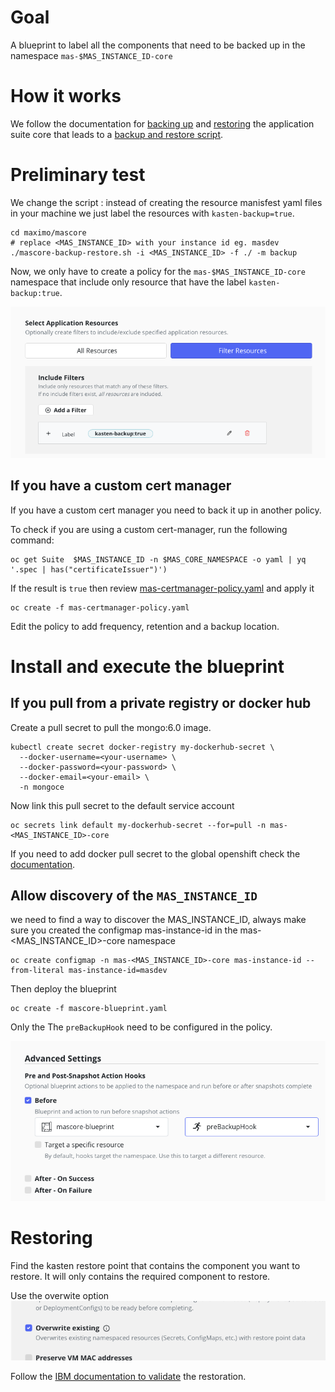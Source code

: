# Goal 

A blueprint to label all the components that need to be backed up in the namespace `mas-$MAS_INSTANCE_ID-core`

# How it works 

We follow the documentation for [backing up](https://www.ibm.com/docs/en/masv-and-l/cd?topic=namespace-backing-up-resources-manually) and [restoring](https://www.ibm.com/docs/en/masv-and-l/cd?topic=core-namespace) the application suite core that leads to a [backup and restore script](https://github.com/ibm-mas/cli/blob/master/image/cli/mascli/backup-restore/mascore-backup-restore.sh).

# Preliminary test 

We change the script : instead of creating the resource manisfest yaml files in your machine we just label the resources with `kasten-backup=true`.

```
cd maximo/mascore
# replace <MAS_INSTANCE_ID> with your instance id eg. masdev
./mascore-backup-restore.sh -i <MAS_INSTANCE_ID> -f ./ -m backup
```

Now, we only have to create a policy for the `mas-$MAS_INSTANCE_ID-core` namespace that include only resource that have the label `kasten-backup:true`.

![Label filter](./label-filter.png)

## If you have a custom cert manager

If you have a custom cert manager you need to back it up in another policy.

To check if you are using a custom cert-manager, run the following command:
```
oc get Suite  $MAS_INSTANCE_ID -n $MAS_CORE_NAMESPACE -o yaml | yq '.spec | has("certificateIssuer")') 
```

If the result is `true` then review [mas-certmanager-policy.yaml](./mas-certmanager-policy.yaml) and apply it 
```
oc create -f mas-certmanager-policy.yaml
```

Edit the policy to add frequency, retention and a backup location.

# Install and execute the blueprint 

## If you pull from a private registry or docker hub

Create a pull secret to pull the mongo:6.0 image.
```
kubectl create secret docker-registry my-dockerhub-secret \
  --docker-username=<your-username> \
  --docker-password=<your-password> \
  --docker-email=<your-email> \
  -n mongoce
```

Now link this pull secret to the default service account  
```
oc secrets link default my-dockerhub-secret --for=pull -n mas-<MAS_INSTANCE_ID>-core
```

If you need to add docker pull secret to the global openshift check the [documentation](https://docs.redhat.com/en/documentation/openshift_container_platform/4.14/html/images/managing-images#images-update-global-pull-secret_using-image-pull-secrets).

## Allow discovery of the `MAS_INSTANCE_ID`

we need to find a way to discover the MAS_INSTANCE_ID, always make sure you created the configmap mas-instance-id in the mas-<MAS_INSTANCE_ID>-core namespace

```
oc create configmap -n mas-<MAS_INSTANCE_ID>-core mas-instance-id --from-literal mas-instance-id=masdev
```

Then deploy the blueprint

```
oc create -f mascore-blueprint.yaml 
```

Only the The `preBackupHook` need to be configured in the policy.

![Setting up pre backup hook](./only-pre-snapshot-actions-hook.png)

# Restoring

Find the kasten restore point that contains the component you want to restore. It will only contains the required component to restore. 

Use the overwite option
![Overwrite](./overwrite.png)

Follow the [IBM documentation to validate](https://www.ibm.com/docs/en/masv-and-l/cd?topic=core-validating-restoration-maximo-application-suite) the restoration.


